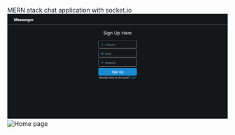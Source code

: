 MERN stack chat application with socket.io
![Sign in page](images/screenshot2.png)
![Home page](images/screenshot1.png)
